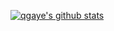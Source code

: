 [![qgaye's github stats](https://github-readme-stats.vercel.app/api?username=qgaye)](https://github.com/anuraghazra/github-readme-stats)
